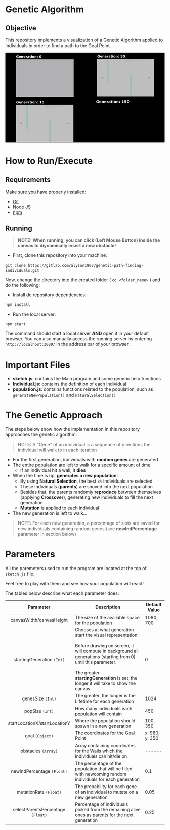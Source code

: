 # Genetic Algorithm
## Objective
This repository implements a visualization of a Genetic Algorithm applied to individuals in order to find a path to the Goal Point.

![Demonstration](./demo.gif)

# How to Run/Execute
## Requirements
Make sure you have properly installed:
- [Git](https://git-scm.com/)
- [Node JS](https://nodejs.org/en/)
- [npm](https://www.npmjs.com/get-npm)

## Running
> **NOTE: When running, you can click (Left Mouse Button) inside the canvas to diynamically insert a new obstacle!**

- First, clone this repository into your machine:
```
git clone https://gitlab.com/alyson1907/genetic-path-finding-individuals.git
```

Now, change the directory into the created folder ( `cd <folder_name>` ) and do the following:

- Install de repository dependencies:
```
npm install
```

- Run the local server:
```
npm start
```

The command should start a local server **AND** open it in your default browser. You can also manually access the running server by entering `http://localhost:3000/` in the address bar of your browser.

# Important Files
- **sketch.js**: contains the Main program and some generic help functions
- **Individual.js**: contains the definition of each individual
- **population.js**: contains functions related to the population, such as `generateNewPopulation()` and `naturalSelection()`

# The Genetic Approach
The steps below show how the implementation in this repository approaches the genetic algorithm:
> NOTE: A "Gene" of an individual is a sequence of directions the individual will walk to in each iteration 

- For the first generation, individuals with **random genes** are generated
- The entire population are left to walk for a specific amount of time
  - If an individual hit a wall, it **dies**
- When the time is up, **generates a new population**:
  - By using **Natural Selection**, the best `x%` individuals are selected
  - These individuals (**parents**) are shoved into the next population
  - Besides that, the parents randomly **reproduce** between themselves (applying **Crossover**), generating new individuals to fill the next generation
  - **Mutation** is applied to each individual
- The new generation is left to walk...

> NOTE: For each new generation, a percentage of slots are saved for new individuals containing random genes (see **newIndPercentage** parameter in section below)

# Parameters
All the paremeters used to run the program are located at the top of `sketch.js` file. 

Feel free to play with them and see how your population will react!

The tables below describe what each parameter does:

| **Parameter** | **Description** | **Default Value** |
|:-----------------------------:|------------------------------------------------------------------------------------------------------------------------------------------------------------------------------------------------------------------------------------------------------------------------|-------------------|
| canvasWidth/canvasHeight | The size of the available space for the population | 1080, 700 |
| startingGeneration `(Int)` | Chooses at what generation start the visual representation. <br><br>Before drawing on screen, it will compute in background all generations (starting from 0) until this parameter.<br><br>The greater **startingGeneration** is set, the longer it will take to show the canvas | 0 |
| genesSize `(Int)` | The greater, the longer is the Lifetime for each generation | 1024  |
| popSize `(Int)` | How many individuals each population will contain | 450 |
| startLocationX/startLocationY | Where the population should spawn in a new generation | 100, 350 |
| goal `(Object)` | The coordinates for the Goal Point | x: 980, y: 350 |
| obstacles `(Array)` | Array containing coordinates for the Walls which the individuals can hit/die on | ------ |
| newIndPercentage `(Float)` | The percentage of the population that will be filled with newcoming random individuals for each generation | 0.1 |
| mutationRate `(Float)` | The probability for each gene of an individual to mutate on a new generation | 0.05 |
| selectParentsPercentage `(Float)` | Percentage of individuals picked from the remaining alive ones as parents for the next generation | 0.25 |
